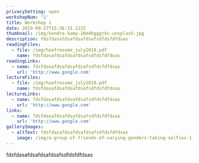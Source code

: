 ```yaml
---
privacySetting: open
workshopNum: '1'
title: Workshop 1
date: 2019-09-27T15:36:15.212Z
thumbnail: /img/kendra-kamp-26m4hgggtkc-unsplash.jpg
description: fdsfdasafdsafdsafdsafsdfdsfdfdsas
readingFiles:
  - file: /img/haafresume_july2019.pdf
    name: fdsfdasafdsafdsafdsafsdfdsfdfdsas
readingLinks:
  - name: fdsfdasafdsafdsafdsafsdfdsfdfdsas
    url: 'http://www.google.com'
lectureFiles:
  - file: /img/haafresume_july2019.pdf
    name: fdsfdasafdsafdsafdsafsdfdsfdfdsas
lectureLinks:
  - name: fdsfdasafdsafdsafdsafsdfdsfdfdsas
    url: 'http://www.google.com'
links:
  - name: fdsfdasafdsafdsafdsafsdfdsfdfdsas
    url: 'http://www.google.com'
galleryImages:
  - altText: fdsfdasafdsafdsafdsafsdfdsfdfdsas
    image: /img/a-group-of-friends-of-varying-genders-taking-selfies-1-.jpg
---
```

fdsfdasafdsafdsafdsafsdfdsfdfdsas
